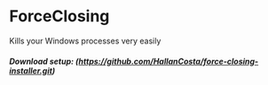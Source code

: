 # ForceClosing
Kills your Windows processes very easily
##### Download setup: (https://github.com/HallanCosta/force-closing-installer.git)